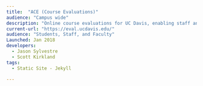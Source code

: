 ```yaml
---
title:  "ACE (Course Evaluations)"
audience: "Campus wide"
description: "Online course evaluations for UC Davis, enabling staff and faculty to quickly define and distribute evaluations and receive secure feedback rapidly through drastically less effort than using paper evaluations. Used quarterly by almost every student on campus."
current-url: "https://eval.ucdavis.edu/"
audience: "Students, Staff, and Faculty"
Launched: Jan 2018
developers:
  - Jason Sylvestre
  - Scott Kirkland
tags:
  - Static Site - Jekyll

---
```

